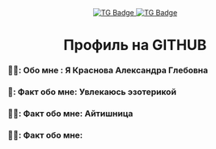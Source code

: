  <div id="badges" align ="center">
  <a href="https://t.me/Alectse">
    <img src="https://img.shields.io/badge/TG-blue?style=for-the-badge&logo=TG&logoColor=white" alt="TG Badge" />
  </a>
  <a href= "https://mail.google.com/mail/u/0/#inbox">
    <img src="https://img.shields.io/badge/EMAIL-red?style=for-the-badge&logo=Gmail&logColor=white" alt="TG Badge"/>
  </a>
</div>
<div id="viewprof" align="center" >
    <img src="https://komarev.com/ghpvc/?username=Alexsuzztse&style=flat-square&color=blue" alt=""/>
</div>
<div id="heythere" align="center">
  <h1> Профиль на GITHUB </h1>
</div>

### 👩‍💻: Обо мне : Я Краснова Александра Глебовна
### 🧠: Факт обо мне: Увлекаюсь эзотерикой
### 👩‍✈️: Факт обо мне: Айтишница
### 🚴‍♀️: Факт обо мне: 
<!--
**Alexsuzztse/Alexsuzztse** is a ✨ _special_ ✨ repository because its `README.md` (this file) appears on your GitHub profile.

Here are some ideas to get you started:

- 🔭 I’m currently working on ...
- 🌱 I’m currently learning ...
- 👯 I’m looking to collaborate on ...
- 🤔 I’m looking for help with ...
- 💬 Ask me about ...
- 📫 How to reach me: ...
- 😄 Pronouns: ...
- ⚡ Fun fact: ...
-->
